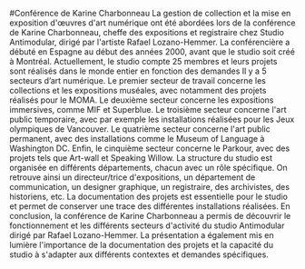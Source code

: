#Conférence de Karine Charbonneau
La gestion de collection et la mise en exposition d'œuvres d'art numérique ont été abordées lors de la conférence de Karine Charbonneau, cheffe des expositions et registraire chez Studio Antimodular, dirigé par l'artiste Rafael Lozano-Hemmer. La conférencière a débuté en Espagne au début des années 2000, avant que le studio soit créé à Montréal. Actuellement, le studio compte 25 membres et leurs projets sont réalisés dans le monde entier en fonction des demandes
Il y a 5 secteurs d’art numérique. Le premier secteur de travail concerne les collections et les expositions muséales, avec notamment des projets réalisés pour le MOMA. Le deuxième secteur concerne les expositions immersives, comme MIF et Superblue. Le troisième secteur concerne l'art public temporaire, avec par exemple les installations réalisées pour les Jeux olympiques de Vancouver. Le quatrième secteur concerne l'art public permanent, avec des installations comme le Museum of Language à Washington DC. Enfin, le cinquième secteur concerne le Parkour, avec des projets tels que Art-wall et Speaking Willow.
La structure du studio est organisée en différents départements, chacun avec un rôle spécifique. On retrouve ainsi un directeur/trice d'expositions, un département de communication, un designer graphique, un registraire, des archivistes, des historiens, etc. La documentation des projets est essentielle pour le studio et permet de conserver une trace des différentes installations réalisées.
En conclusion, la conférence de Karine Charbonneau a permis de découvrir le fonctionnement et les différents secteurs d'activité du studio Antimodular dirigé par Rafael Lozano-Hemmer. La présentation a également mis en lumière l'importance de la documentation des projets et la capacité du studio à s'adapter aux différents contextes et demandes spécifiques.

